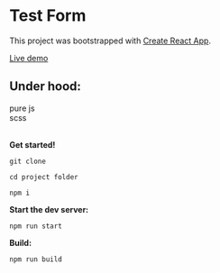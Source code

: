 # Test Form

This project was bootstrapped with [Create React App](https://github.com/facebook/create-react-app).


[Live demo](https://many-ornament.surge.sh)

<h2>Under hood:</h2>


pure js <br/>
scss <br/>
<br/>


**Get started!**

`git clone`<br/>

`cd project folder`<br/>

`npm i`<br/>

**Start the dev server:**

`npm run start`

**Build:**

`npm run build`